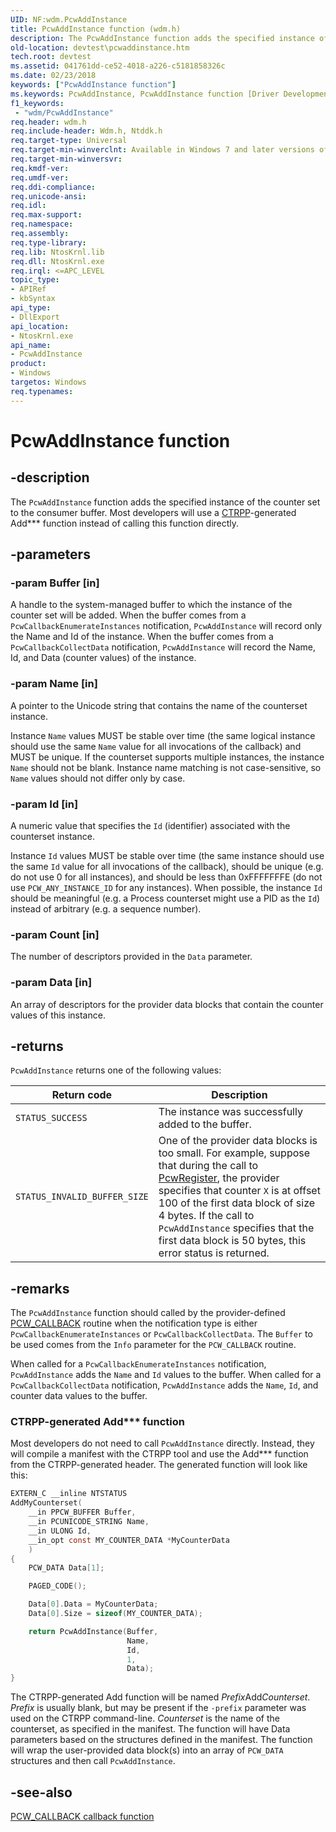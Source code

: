 ```yaml
---
UID: NF:wdm.PcwAddInstance
title: PcwAddInstance function (wdm.h)
description: The PcwAddInstance function adds the specified instance of the counter set to the consumer buffer.
old-location: devtest\pcwaddinstance.htm
tech.root: devtest
ms.assetid: 041761dd-ce52-4018-a226-c5181858326c
ms.date: 02/23/2018
keywords: ["PcwAddInstance function"]
ms.keywords: PcwAddInstance, PcwAddInstance function [Driver Development Tools], devtest.pcwaddinstance, km_pcw_1819c4ec-a951-4069-a8ff-24cf11f1b68c.xml, wdm/PcwAddInstance
f1_keywords:
 - "wdm/PcwAddInstance"
req.header: wdm.h
req.include-header: Wdm.h, Ntddk.h
req.target-type: Universal
req.target-min-winverclnt: Available in Windows 7 and later versions of Windows.
req.target-min-winversvr: 
req.kmdf-ver: 
req.umdf-ver: 
req.ddi-compliance: 
req.unicode-ansi: 
req.idl: 
req.max-support: 
req.namespace: 
req.assembly: 
req.type-library: 
req.lib: NtosKrnl.lib
req.dll: NtosKrnl.exe
req.irql: <=APC_LEVEL
topic_type:
- APIRef
- kbSyntax
api_type:
- DllExport
api_location:
- NtosKrnl.exe
api_name:
- PcwAddInstance
product:
- Windows
targetos: Windows
req.typenames: 
---
```


# PcwAddInstance function

## -description

The `PcwAddInstance` function adds the specified instance of the counter set to the consumer buffer. Most developers will use a [CTRPP](/windows/win32/perfctrs/ctrpp)-generated Add\*\*\* function instead of calling this function directly.

## -parameters

### -param Buffer [in]

A handle to the system-managed buffer to which the instance of the counter set will be added. When the buffer comes from a `PcwCallbackEnumerateInstances` notification, `PcwAddInstance` will record only the Name and Id of the instance. When the buffer comes from a `PcwCallbackCollectData` notification, `PcwAddInstance` will record the Name, Id, and Data (counter values) of the instance.

### -param Name [in]

A pointer to the Unicode string that contains the name of the counterset instance.

Instance `Name` values MUST be stable over time (the same logical instance should use the same `Name` value for all invocations of the callback) and MUST be unique. If the counterset supports multiple instances, the instance `Name` should not be blank. Instance name matching is not case-sensitive, so `Name` values should not differ only by case.

### -param Id [in]

A numeric value that specifies the `Id` (identifier) associated with the counterset instance.

Instance `Id` values MUST be stable over time (the same instance should use the same `Id` value for all invocations of the callback), should be unique (e.g. do not use 0 for all instances), and should be less than 0xFFFFFFFE (do not use `PCW_ANY_INSTANCE_ID` for any instances). When possible, the instance `Id` should be meaningful (e.g. a Process counterset might use a PID as the `Id`) instead of arbitrary (e.g. a sequence number).

### -param Count [in]

The number of descriptors provided in the `Data` parameter.

### -param Data [in]

An array of descriptors for the provider data blocks that contain the counter values of this instance.

## -returns

`PcwAddInstance` returns one of the following values:

|Return code|Description
|---|---
|`STATUS_SUCCESS`|The instance was successfully added to the buffer.
|`STATUS_INVALID_BUFFER_SIZE`|One of the provider data blocks is too small. For example, suppose that during the call to [PcwRegister](nf-wdm-pcwregister.md), the provider specifies that counter `X` is at offset 100 of the first data block of size 4 bytes. If the call to `PcwAddInstance` specifies that the first data block is 50 bytes, this error status is returned.

## -remarks

The `PcwAddInstance` function should called by the provider-defined [PCW\_CALLBACK](nc-wdm-pcw_callback.md) routine when the notification type is either `PcwCallbackEnumerateInstances` or `PcwCallbackCollectData`. The `Buffer` to be used comes from the `Info` parameter for the `PCW_CALLBACK` routine.

When called for a `PcwCallbackEnumerateInstances` notification, `PcwAddInstance` adds the `Name` and `Id` values to the buffer. When called for a `PcwCallbackCollectData` notification, `PcwAddInstance` adds the `Name`, `Id`, and counter data values to the buffer.

### CTRPP-generated Add\*\*\* function

Most developers do not need to call `PcwAddInstance` directly. Instead, they will compile a manifest with the CTRPP tool and use the Add\*\*\* function from the CTRPP-generated header. The generated function will look like this:

```C
EXTERN_C __inline NTSTATUS
AddMyCounterset(
    __in PPCW_BUFFER Buffer,
    __in PCUNICODE_STRING Name,
    __in ULONG Id,
    __in_opt const MY_COUNTER_DATA *MyCounterData
    )
{
    PCW_DATA Data[1];

    PAGED_CODE();

    Data[0].Data = MyCounterData;
    Data[0].Size = sizeof(MY_COUNTER_DATA);

    return PcwAddInstance(Buffer,
                          Name,
                          Id,
                          1,
                          Data);
}
```

The CTRPP-generated Add function will be named *Prefix*Add*Counterset*. *Prefix* is usually blank, but may be present if the `-prefix` parameter was used on the CTRPP command-line. *Counterset* is the name of the counterset, as specified in the manifest. The function will have Data parameters based on the structures defined in the manifest. The function will wrap the user-provided data block(s) into an array of `PCW_DATA` structures and then call `PcwAddInstance`.

## -see-also

[PCW\_CALLBACK callback function](nc-wdm-pcw_callback.md)
